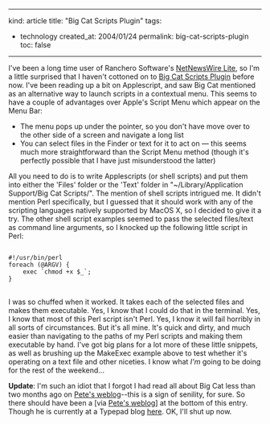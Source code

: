 -----
kind: article
title: "Big Cat Scripts Plugin"
tags:
- technology
created_at: 2004/01/24
permalink: big-cat-scripts-plugin
toc: false
-----

<p>I've been a long time user of Ranchero Software's <a href="http://ranchero.com/netnewswire/" title="Ranchero Software - NetNewsWire">NetNewsWire Lite</a>, so I'm a little surprised that I haven't cottoned on to <a href="http://ranchero.com/bigcat/" title="Ranchero Software - Big Cat">Big Cat Scripts Plugin</a> before now. I've been reading up a bit on Applescript, and saw Big Cat mentioned as an alternative way to launch scripts in a contextual menu. This seems to have a couple of advantages over Apple's Script Menu which appear on the Menu Bar:</p>

<ul>
<li>The menu pops up under the pointer, so you don't have move over to the other side of a screen and navigate a long list</li>
<li>You can select files in the Finder or text for it to act on &mdash; this seems much more straightforward than the Script Menu method (though it's perfectly possible that I have just misunderstood the latter)</li>
</ul>

<p>All you need to do is to write Applescripts (or shell scripts) and put them into either the 'Files' folder or the 'Text' folder in "~/Library/Application Support/Big Cat Scripts/". The mention of shell scripts intrigued me. It didn't mention Perl specifically, but I guessed that it should work with any of the scripting languages natively supported by MacOS X, so I decided to give it a try. The other shell script examples seemed to pass the selected files/text as command line arguments, so I knocked up the following little script in Perl:</p>

<pre>
<code>
#!/usr/bin/perl
foreach (@ARGV) {
    exec `chmod +x $_`;
}
</code>
</pre>

<p>I was so chuffed when it worked. It takes each of the selected files and makes them executable. Yes, I know that I could do that in the terminal. Yes, I know that most of this Perl script isn't Perl. Yes, I know it will fail horribly in all sorts of circumstances. But it's all mine. It's quick and dirty, and much easier than navigating to the paths of my Perl scripts and making them executable by hand. I've got big plans for a lot more of these little snippets, as well as brushing up the MakeExec example above to test whether it's operating on a text file and other niceties. I know what <em>I'm</em> going to be doing for the rest of the weekend...</p>

<p><strong>Update</strong>: I'm such an idiot that I forgot I had read all about Big Cat less than two months ago on <a href="http://homepage.mac.com/pete.boardman/weblog/100047.html" title="Pete's Weblog - Finder Additions">Pete's weblog</a>--this is a sign of senility, for sure. So there should have been a [via <a href="http://homepage.mac.com/pete.boardman/weblog/100047.html" title="">Pete's weblog</a>] at the bottom of this entry. Though he is currently at a Typepad blog <a href="http://ambient.typepad.com/petes_log/" title="pete's log">here</a>. OK, I'll shut up now.</p>


